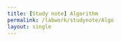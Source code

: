 ```yaml
---
title: [Study note] Algorithm
permalink: /labwork/studynote/Algo
layout: single
---
```


<!-- - [  Algo. ](#category-5) -->


<!-- ## Category 5
Content for Category 5 goes here. -->
